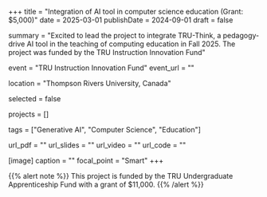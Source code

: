 +++
title = "Integration of AI tool in computer science education (Grant: $5,000)"
date = 2025-03-01
publishDate = 2024-09-01
draft = false

summary = "Excited to lead the project to integrate TRU-Think, a pedagogy-drive AI tool in the teaching of computing education in Fall 2025. The project was funded by the TRU Instruction Innovation Fund"

event = "TRU Instruction Innovation Fund"
event_url = ""

location = "Thompson Rivers University, Canada"

selected = false

projects = []

tags = ["Generative AI", "Computer Science", "Education"]

url_pdf = ""
url_slides = ""
url_video = ""
url_code = ""

[image]
  caption = ""
  focal_point = "Smart"
+++

{{% alert note %}}
This project is funded by the TRU Undergraduate Apprenticeship Fund with a grant of $11,000.
{{% /alert %}}
